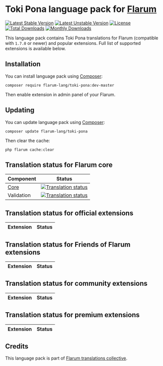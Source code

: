 # Toki Pona language pack for [Flarum](https://flarum.org/)

[![Latest Stable Version](https://img.shields.io/packagist/v/flarum-lang/toki-pona?color=success&label=stable)](https://packagist.org/packages/flarum-lang/toki-pona) 
[![Latest Unstable Version](https://img.shields.io/packagist/v/flarum-lang/toki-pona?include_prereleases&label=unstable)](https://packagist.org/packages/flarum-lang/toki-pona) 
[![License](https://img.shields.io/packagist/l/flarum-lang/toki-pona)](https://packagist.org/packages/flarum-lang/toki-pona) 
[![Total Downloads](https://img.shields.io/packagist/dt/flarum-lang/toki-pona)](https://packagist.org/packages/flarum-lang/toki-pona/stats) 
[![Monthly Downloads](https://img.shields.io/packagist/dm/flarum-lang/toki-pona)](https://packagist.org/packages/flarum-lang/toki-pona/stats) 

This language pack contains Toki Pona translations for Flarum (compatible with `1.7.0` or newer) and popular extensions. Full list of supported extensions is available below.


## Installation

You can install language pack using [Composer](https://getcomposer.org/):

```console
composer require flarum-lang/toki-pona:dev-master
```

Then enable extension in admin panel of your Flarum.


## Updating

You can update language pack using [Composer](https://getcomposer.org/):

```console
composer update flarum-lang/toki-pona
```

Then clear the cache:

```console
php flarum cache:clear
```


## Translation status for Flarum core

| Component | Status |
| --- | --- |
| [Core](https://github.com/flarum/flarum-core) | [![Translation status](https://weblate.rob006.net/widgets/flarum/tok/core/svg-badge.svg)](https://weblate.rob006.net/projects/flarum/core/tok/) |
| Validation | [![Translation status](https://weblate.rob006.net/widgets/flarum/tok/validation/svg-badge.svg)](https://weblate.rob006.net/projects/flarum/validation/tok/) |


## Translation status for official extensions

<!-- flarum-extensions-list-start -->

| Extension | Status |
| --- | --- |

<!-- flarum-extensions-list-stop -->


## Translation status for Friends of Flarum extensions

<!-- fof-extensions-list-start -->

| Extension | Status |
| --- | --- |

<!-- fof-extensions-list-stop -->


## Translation status for community extensions

<!-- various-extensions-list-start -->

| Extension | Status |
| --- | --- |

<!-- various-extensions-list-stop -->


## Translation status for premium extensions

<!-- premium-extensions-list-start -->

| Extension | Status |
| --- | --- |

<!-- premium-extensions-list-stop -->


## Credits

This language pack is part of [Flarum translations collective](https://github.com/rob006-software/flarum-translations).
